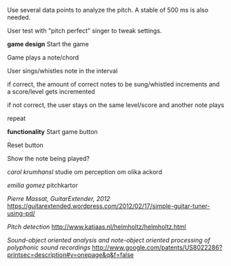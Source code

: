 Use several data points to analyze the pitch. A stable of 500 ms is also needed.



User test with "pitch perfect" singer to tweak settings.



**game design**
Start the game

Game plays a note/chord

User sings/whistles note in the interval 

if correct, the amount of correct notes to be sung/whistled increments and a score/level gets incremented

if not correct, the user stays on the same level/score and another note plays

repeat



**functionality**
Start game button

Reset button

Show the note being played?



*carol krumhansl*
studie om perception om olika ackord

*emilia gomez*
pitchkartor

*Pierre Massat, GuitarExtender, 2012*
https://guitarextended.wordpress.com/2012/02/17/simple-guitar-tuner-using-pd/

*Pitch detection*
http://www.katjaas.nl/helmholtz/helmholtz.html

*Sound-object oriented analysis and note-object oriented processing of polyphonic sound recordings*
http://www.google.com/patents/US8022286?printsec=description#v=onepage&q&f=false